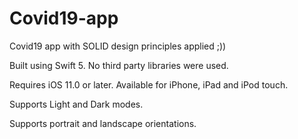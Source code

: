 # Covid19-app
Covid19 app with SOLID design principles applied ;))

Built using Swift 5. No third party libraries were used.

Requires iOS 11.0 or later. Available for iPhone, iPad and iPod touch.

Supports Light and Dark modes.

Supports portrait and landscape orientations.
